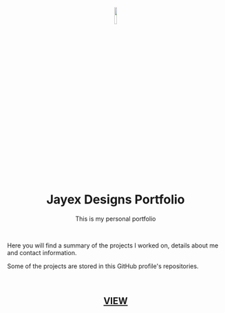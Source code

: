 <h3 align="center"><img src='https://raw.githubusercontent.com/JayexDesigns/jayexdesigns.github.io/master/assets/img/white-logo.png' width='10%'></h3>
<h1 align="center">Jayex Designs Portfolio</h1>
<p align="center">This is my personal portfolio</p>
<br/>
<p>Here you will find a summary of the projects I worked on, details about me and contact information.</p>
<p>Some of the projects are stored in this GitHub profile's repositories.</p>
<br/>
<h2 align="center"><a href="https://jayex.design">VIEW</a></h2>
